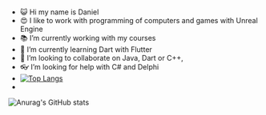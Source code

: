 ###

- :smiley_cat: Hi my name is Daniel
- :heart_eyes: I like to work with programming of computers and games with Unreal Engine
- :books: I’m currently working with my courses
- 🌱 I’m currently learning Dart with Flutter
- :crown: I’m looking to collaborate on Java, Dart or C++, 
- :eyeglasses: I’m looking for help with C# and Delphi
- [![Top Langs](https://github-readme-stats.vercel.app/api/top-langs/?username=Daniel-Fonseca-da-Silva&hide=makefile)](https://github.com/Daniel-Fonseca-da-Silva/github-readme-stats)
- 
![Anurag's GitHub stats](https://github-readme-stats.vercel.app/api?username=Daniel-Fonseca-da-Silva&theme=tokyonight&show_icons=true)




<!--
**Daniel-Fonseca-da-Silva/Daniel-Fonseca-da-Silva** is a ✨ _special_ ✨ repository because its `README.md` (this file) appears on your GitHub profile.

Here are some ideas to get you started:

- :simple_smile: My name is Daniel
- :heart_eyes: I like to work with programming of computers and games with Unreal Engine
- :books: I’m currently working on courses
- 🌱 I’m currently learning Dart with Flutter
- :crown: I’m looking to collaborate on Java, C++, 
- :eyeglasses: I’m looking for help with C# and Delphi
-->
